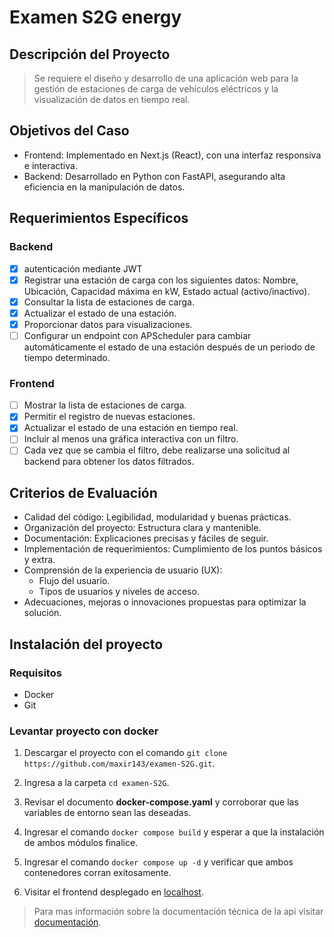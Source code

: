 # Examen S2G energy

## Descripción del Proyecto

> Se requiere el diseño y desarrollo de una aplicación web para la gestión de estaciones de
> carga de vehículos eléctricos y la visualización de datos en tiempo real.

## Objetivos del Caso

- Frontend: Implementado en Next.js (React), con una interfaz responsiva e interactiva.
- Backend: Desarrollado en Python con FastAPI, asegurando alta eficiencia en la
  manipulación de datos.

## Requerimientos Específicos

### Backend

- [x] autenticación mediante JWT
- [x] Registrar una estación de carga con los siguientes datos: Nombre, Ubicación, Capacidad máxima en kW, Estado actual (activo/inactivo).
- [x] Consultar la lista de estaciones de carga.
- [x] Actualizar el estado de una estación.
- [x] Proporcionar datos para visualizaciones.
- [ ] Configurar un endpoint con APScheduler para cambiar automáticamente el estado de una estación después de un periodo de tiempo determinado.

### Frontend

- [ ] Mostrar la lista de estaciones de carga.
- [x] Permitir el registro de nuevas estaciones.
- [x] Actualizar el estado de una estación en tiempo real.
- [ ] Incluir al menos una gráfica interactiva con un filtro.
- [ ] Cada vez que se cambia el filtro, debe realizarse una solicitud al backend para obtener los datos filtrados.

## Criterios de Evaluación

- Calidad del código: Legibilidad, modularidad y buenas prácticas.
- Organización del proyecto: Estructura clara y mantenible.
- Documentación: Explicaciones precisas y fáciles de seguir.
- Implementación de requerimientos: Cumplimiento de los puntos básicos y extra.
- Comprensión de la experiencia de usuario (UX):
  - Flujo del usuario.
  - Tipos de usuarios y niveles de acceso.
- Adecuaciones, mejoras o innovaciones propuestas para optimizar la solución.

## Instalación del proyecto

### Requisitos

- Docker
- Git

### Levantar proyecto con docker

1. Descargar el proyecto con el comando `git clone https://github.com/maxir143/examen-S2G.git`.

2. Ingresa a la carpeta `cd examen-S2G`.

3. Revisar el documento **docker-compose.yaml** y corroborar que las variables de entorno sean las deseadas.

4. Ingresar el comando `docker compose build` y esperar a que la instalación de ambos módulos finalice.

5. Ingresar el comando `docker compose up -d` y verificar que ambos contenedores corran exitosamente.

6. Visitar el frontend desplegado en [localhost](http://localhost:3005/).

> Para mas información sobre la documentación técnica de la api visitar [documentación](http://localhost:3004/api/docs).
